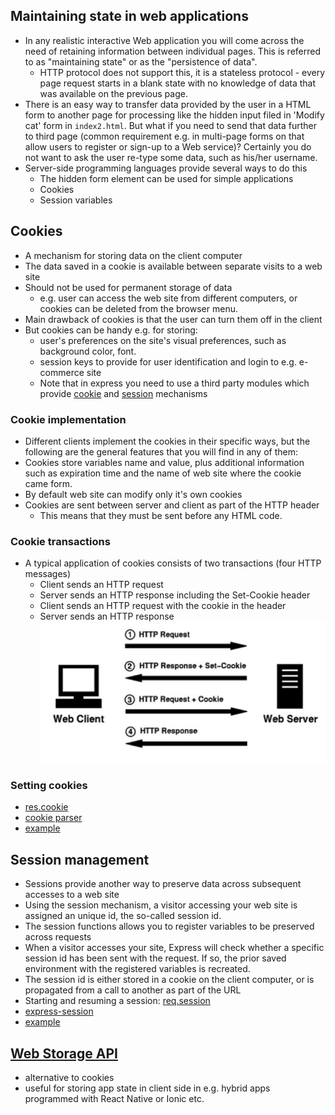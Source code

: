 ## Maintaining state in web applications
* In any realistic interactive Web application you will come across the need of retaining information between individual pages. This is referred to as "maintaining state" or as the "persistence of data". 
   * HTTP protocol does not support this, it is a stateless protocol - every page request starts in a blank state with no knowledge of data that was available on the previous page.
* There is an easy way to transfer data provided by the user in a HTML form to another page for processing like the hidden input filed in 'Modify cat' form in `index2.html`. But what if you need to send that data further to third page (common requirement e.g. in multi-page forms on that allow users to register or sign-up to a Web service)? Certainly you do not want to ask the user re-type some data, such as his/her username.
* Server-side programming languages provide several ways to do this
  * The hidden form element can be used for simple applications
  * Cookies
  * Session variables
 
## Cookies 
* A mechanism for storing data on the client computer
* The data saved in a cookie is available between separate visits to a web site
* Should not be used for permanent storage of data
  * e.g. user can access the web site from different computers, or cookies can be deleted from the browser menu. 
* Main drawback of cookies is that the user can turn them off in the client
* But cookies can be handy e.g. for storing:
   * user's preferences on the site's visual preferences, such as background color, font. 
   * session keys to provide for user identification and login to e.g. e-commerce site 
   * Note that in express you need to use a third party modules which provide [cookie](https://expressjs.com/en/resources/middleware/cookie-parser.html) and [session](https://expressjs.com/en/resources/middleware/session.html) mechanisms
   
### Cookie implementation
* Different clients implement the cookies in their specific ways, but the following are the general features that you will find in any of them:
* Cookies store variables name and value, plus additional information such as expiration time and the name of web site where the cookie came form. 
* By default web site can modify only it's own cookies 
* Cookies are sent between server and client as part of the HTTP header
   * This means that they must be sent before any HTML code.


### Cookie transactions
* A typical application of cookies consists of two transactions (four HTTP messages)
   * Client sends an HTTP request 
   * Server sends an HTTP response including the Set-Cookie header 
   * Client sends an HTTP request with the cookie in the header
   * Server sends an HTTP response
   ![](img/cookie.png)

### Setting cookies
* [res.cookie](https://expressjs.com/en/api.html#res.cookie)
* [cookie parser](https://expressjs.com/en/resources/middleware/cookie-parser.html)
* [example](https://www.tutorialspoint.com/expressjs/expressjs_cookies.htm)

## Session management
* Sessions provide another way to preserve data across subsequent accesses to a web site
* Using the session mechanism, a visitor accessing your web site is assigned an unique id, the so-called session id. 
* The session functions allows you to register variables to be preserved across requests
* When a visitor accesses your site, Express will check whether a specific session id has been sent with the request. If so, the prior saved environment with the registered variables is recreated.
* The session id is either stored in a cookie on the client computer, or is propagated from a call to another as part of the URL 
* Starting and resuming a session: [req.session](https://expressjs.com/en/resources/middleware/session.html#reqsession)
* [express-session](https://expressjs.com/en/resources/middleware/session.html)
* [example](https://www.tutorialspoint.com/expressjs/expressjs_sessions.htm)
  
## [Web Storage API](https://developer.mozilla.org/en-US/docs/Web/API/Web_Storage_API)
* alternative to cookies
* useful for storing app state in client side in e.g. hybrid apps programmed with React Native or Ionic etc.

